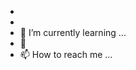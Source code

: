 - 
- 
- 🌱 I’m currently learning ...
- 💞
- 📫 How to reach me ...

<!---
fabriciosnunesdasilva/fabriciosnunesdasilva is a ✨ special ✨ repository because its `README.md` (this file) appears on your GitHub profile.
You can click the Preview link to take a look at your changes.
--->
